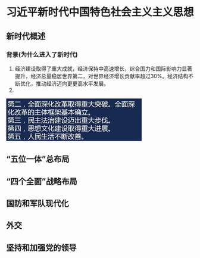 # 习近平新时代中国特色社会主义主义思想



## 新时代概述

### 背景(为什么进入了新时代)

1. 经济建设取得了重大成就，经济保持中高速增长，综合国力和国际影响力显著提升，经济总量稳居世界第二，对世界经济增长贡献率超过30%。经济结构不断优化，推动经济迈向更更高水平发展。
2. 



![image-20191104232631181](img/image-20191104232631181.png)

## “五位一体”总布局





## “四个全面”战略布局



## 国防和军队现代化



## 外交



## 坚持和加强党的领导

